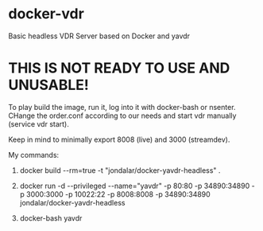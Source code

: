 docker-vdr
==========

Basic headless VDR Server based on Docker and yavdr

THIS IS NOT READY TO USE AND UNUSABLE!
======================================

To play build the image, run it, log into it with docker-bash or nsenter. CHange the order.conf according to our needs and start vdr manually (service vdr start).

Keep in mind to minimally export 8008 (live) and 3000 (streamdev).

My commands:

1. docker build --rm=true -t "jondalar/docker-yavdr-headless" .

2. docker run -d --privileged --name="yavdr" -p 80:80 -p 34890:34890 -p 3000:3000 -p 10022:22 -p 8008:8008 -p 34890:34890 jondalar/docker-yavdr-headless

3. docker-bash yavdr


